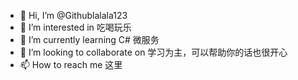 - 👋 Hi, I’m @Githublalala123
- 👀 I’m interested in 吃喝玩乐
- 🌱 I’m currently learning C# 微服务
- 💞️ I’m looking to collaborate on 学习为主，可以帮助你的话也很开心
- 📫 How to reach me 这里

<!---
Githublalala123/Githublalala123 is a ✨ special ✨ repository because its `README.md` (this file) appears on your GitHub profile.
You can click the Preview link to take a look at your changes.
--->
